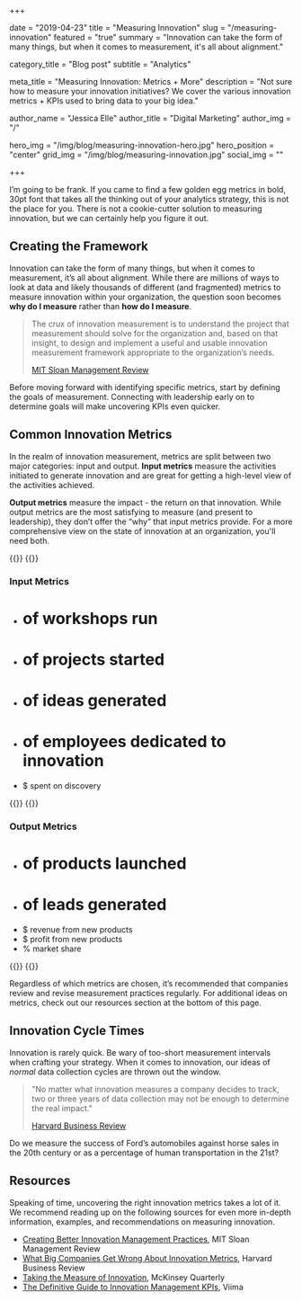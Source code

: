 +++

date = "2019-04-23"
title = "Measuring Innovation"
slug = "/measuring-innovation"
featured = "true"
summary = "Innovation can take the form of many things, but when it comes to measurement, it's all about alignment."

category_title = "Blog post"
subtitle = "Analytics"

meta_title = "Measuring Innovation: Metrics + More"
description = "Not sure how to measure your innovation initiatives? We cover the various innovation metrics + KPIs used to bring data to your big idea."

author_name = "Jessica Elle"
author_title = "Digital Marketing"
author_img = "/"

hero_img = "/img/blog/measuring-innovation-hero.jpg"
hero_position = "center"
grid_img = "/img/blog/measuring-innovation.jpg"
social_img = ""

+++

I’m going to be frank. If you came to find a few golden egg metrics in bold, 30pt font that takes all the thinking out of your analytics strategy, this is not the place for you. There is not a cookie-cutter solution to measuring innovation, but we can certainly help you figure it out. 

## Creating the Framework
Innovation can take the form of many things, but when it comes to measurement, it’s all about alignment. While there are millions of ways to look at data and likely thousands of different (and fragmented) metrics to measure innovation within your organization, the question soon becomes **why do I measure** rather than **how do I measure**. 

> The crux of innovation measurement is to understand the project that measurement should solve for the organization and, based on that insight, to design and implement a useful and usable innovation measurement framework appropriate to the organization’s needs.
>
>[MIT Sloan Management Review](https://sloanreview.mit.edu/article/creating-better-innovation-measurement-practices/)

Before moving forward with identifying specific metrics, start by defining the goals of measurement. Connecting with leadership early on to determine goals will make uncovering KPIs even quicker. 

## Common Innovation Metrics

In the realm of innovation measurement, metrics are split between two major categories: input and output. **Input metrics** measure the activities initiated to generate innovation and are great for getting a high-level view of the activities achieved. 

**Output metrics** measure the impact - the return on that innovation. While output metrics are the most satisfying to measure (and present to leadership), they don’t offer the “why” that input metrics provide. For a more comprehensive view on the state of innovation at an organization, you'll need both.

{{<flex>}}
{{<column>}}

### Input Metrics

- # of workshops run
- # of projects started
- # of ideas generated
- # of employees dedicated to innovation
- $ spent on discovery

{{</column>}}
{{<column>}}

### Output Metrics

- # of products launched
- # of leads generated
- $ revenue from new products
- $ profit from new products
- % market share

{{</column>}}
{{</flex>}}

Regardless of which metrics are chosen, it’s recommended that companies review and revise measurement practices regularly. For additional ideas on metrics, check out our resources section at the bottom of this page.

## Innovation Cycle Times

Innovation is rarely quick. Be wary of too-short measurement intervals when crafting your strategy. When it comes to innovation, our ideas of *normal* data collection cycles are thrown out the window.

> "No matter what innovation measures a company decides to track, two or three years of data collection may not be enough to determine the real impact." 
>
> [Harvard Business Review](https://hbr.org/2015/05/what-big-companies-get-wrong-about-innovation-metrics)

Do we measure the success of Ford’s automobiles against horse sales in the 20th century or as a percentage of human transportation in the 21st?

## Resources
Speaking of time, uncovering the right innovation metrics takes a lot of it. We recommend reading up on the following sources for even more in-depth information, examples, and recommendations on measuring innovation. 

- [Creating Better Innovation Management Practices](https://sloanreview.mit.edu/article/creating-better-innovation-measurement-practices/), MIT Sloan Management Review
- [What Big Companies Get Wrong About Innovation Metrics](https://hbr.org/2015/05/what-big-companies-get-wrong-about-innovation-metrics), Harvard Business Review
- [Taking the Measure of Innovation](https://www.mckinsey.com/business-functions/strategy-and-corporate-finance/our-insights/taking-the-measure-of-innovation), McKinsey Quarterly
- [The Definitive Guide to Innovation Management KPIs](https://www.viima.com/blog/how-to-measure-innovation-kpis), Viima









